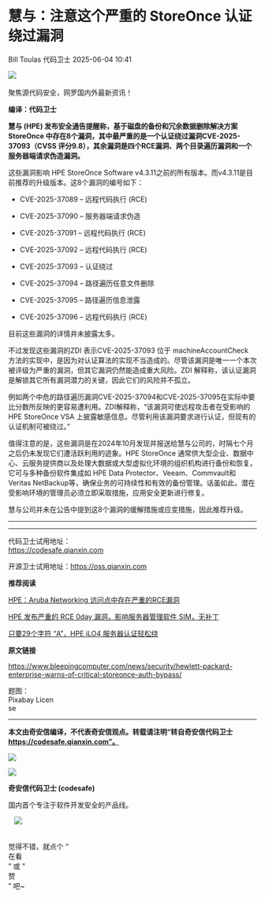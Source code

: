 #  慧与：注意这个严重的 StoreOnce 认证绕过漏洞   
Bill Toulas  代码卫士   2025-06-04 10:41  
  
![](https://mmbiz.qpic.cn/mmbiz_gif/Az5ZsrEic9ot90z9etZLlU7OTaPOdibteeibJMMmbwc29aJlDOmUicibIRoLdcuEQjtHQ2qjVtZBt0M5eVbYoQzlHiaw/640?wx_fmt=gif "")  
    
聚焦源代码安全，网罗国内外最新资讯！  
  
**编译：代码卫士**  
  
**慧与 (HPE) 发布安全通告提醒称，基于磁盘的备份和冗余数据删除解决方案StoreOnce 中存在8个漏洞，其中最严重的是一个认证绕过漏洞CVE-2025-37093（CVSS 评分9.8），其余漏洞是四个RCE漏洞、两个目录遍历漏洞和一个服务器端请求伪造漏洞。**  
  
这些漏洞影响 HPE StoreOnce Software v4.3.11之前的所有版本。而v4.3.11是目前推荐的升级版本。这8个漏洞的编号如下：  
  
- CVE-2025-37089 – 远程代码执行 (RCE)  
  
- CVE-2025-37090 – 服务器端请求伪造  
  
- CVE-2025-37091 – 远程代码执行 (RCE)  
  
- CVE-2025-37092 – 远程代码执行 (RCE)  
  
- CVE-2025-37093 – 认证绕过  
  
- CVE-2025-37094 – 路径遍历任意文件删除  
  
- CVE-2025-37095 – 路径遍历信息泄露  
  
- CVE-2025-37096 – 远程代码执行 (RCE)  
  
  
  
目前这些漏洞的详情并未披露太多。  
  
不过发现这些漏洞的ZDI 表示CVE-2025-37093 位于 machineAccountCheck 方法的实现中，是因为对认证算法的实现不当造成的。尽管该漏洞是唯一一个本次被评级为严重的漏洞，但其它漏洞仍然能造成重大风险。ZDI 解释称，该认证漏洞是解锁其它所有漏洞潜力的关键，因此它们的风险并不孤立。  
  
例如两个中危的路径遍历漏洞CVE-2025-37094和CVE-2025-37095在实际中要比分数所反映的更容易遭利用。ZDI解释称，“该漏洞可使远程攻击者在受影响的HPE StoreOnce VSA 上披露敏感信息。尽管利用该漏洞要求进行认证，但现有的认证机制可被绕过。”  
  
值得注意的是，这些漏洞是在2024年10月发现并报送给慧与公司的，时隔七个月之后仍未发现它们遭活跃利用的迹象。HPE StoreOnce 通常供大型企业、数据中心、云服务提供商以及处理大数据或大型虚拟化环境的组织机构进行备份和恢复。它可与多种备份软件集成如 HPE Data Protector、Veeam、Commvault和Veritas NetBackup等，确保业务的可持续性和有效的备份管理。话虽如此，潜在受影响环境的管理员必须立即采取措施，应用安全更新进行修复。  
  
慧与公司并未在公告中提到这8个漏洞的缓解措施或应变措施，因此推荐升级。  
  
  
****  
****  
代码卫士试用地址：  
https://codesafe.qianxin.com  
  
开源卫士试用地址：https://oss.qianxin.com  
  
  
  
  
  
  
  
  
  
  
  
  
  
**推荐阅读**  
  
[HPE：Aruba Networking 访问点中存在严重的RCE漏洞](https://mp.weixin.qq.com/s?__biz=MzI2NTg4OTc5Nw==&mid=2247521429&idx=1&sn=8d164e84c96d33be487787e9f3024b73&scene=21#wechat_redirect)  
  
  
[HPE 发布严重的 RCE 0day 漏洞，影响服务器管理软件 SIM，无补丁](https://mp.weixin.qq.com/s?__biz=MzI2NTg4OTc5Nw==&mid=2247499209&idx=2&sn=c481c08557d40e5796397f548beee4fc&scene=21#wechat_redirect)  
  
  
[只要29个字符 “A”，HPE iLO4 服务器认证轻松绕](https://mp.weixin.qq.com/s?__biz=MzI2NTg4OTc5Nw==&mid=2247487566&idx=3&sn=402304d9804967f02a7a5c6555dcef8f&scene=21#wechat_redirect)  
  
  
  
  
  
**原文链接**  
  
https://www.bleepingcomputer.com/news/security/hewlett-packard-enterprise-warns-of-critical-storeonce-auth-bypass/  
  
  
  
题图：  
Pixabay Licen  
se  
  
****  
**本文由奇安信编译，不代表奇安信观点。转载请注明“转自奇安信代码卫士 https://codesafe.qianxin.com”。**  
  
  
  
  
![](https://mmbiz.qpic.cn/mmbiz_jpg/oBANLWYScMSf7nNLWrJL6dkJp7RB8Kl4zxU9ibnQjuvo4VoZ5ic9Q91K3WshWzqEybcroVEOQpgYfx1uYgwJhlFQ/640?wx_fmt=jpeg "")  
  
![](https://mmbiz.qpic.cn/mmbiz_jpg/oBANLWYScMSN5sfviaCuvYQccJZlrr64sRlvcbdWjDic9mPQ8mBBFDCKP6VibiaNE1kDVuoIOiaIVRoTjSsSftGC8gw/640?wx_fmt=jpeg "")  
  
**奇安信代码卫士 (codesafe)**  
  
国内首个专注于软件开发安全的产品线。  
  
   ![](https://mmbiz.qpic.cn/mmbiz_gif/oBANLWYScMQ5iciaeKS21icDIWSVd0M9zEhicFK0rbCJOrgpc09iaH6nvqvsIdckDfxH2K4tu9CvPJgSf7XhGHJwVyQ/640?wx_fmt=gif "")  
  
   
觉得不错，就点个 “  
在看  
” 或 "  
赞  
” 吧~  
  
